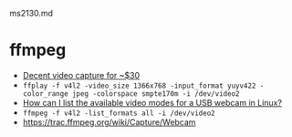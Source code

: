 ms2130.md

# ffmpeg
- [Decent video capture for ~$30](https://68kmla.org/bb/index.php?threads/decent-video-capture-for-30.49954/)
- ```ffplay -f v4l2 -video_size 1366x768 -input_format yuyv422 -color_range jpeg -colorspace smpte170m -i /dev/video2```
- [How can I list the available video modes for a USB webcam in Linux?](https://superuser.com/questions/639738/how-can-i-list-the-available-video-modes-for-a-usb-webcam-in-linux)
- ```ffmpeg -f v4l2 -list_formats all -i /dev/video2```
- https://trac.ffmpeg.org/wiki/Capture/Webcam
